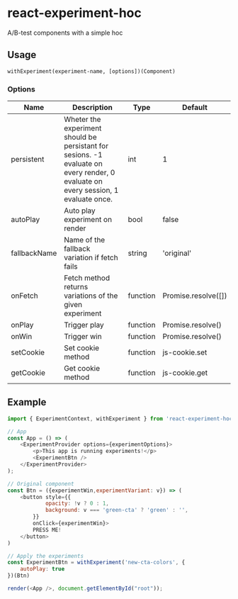 # react-experiment-hoc
A/B-test components with a simple hoc

## Usage

```
withExperiment(experiment-name, [options])(Component)
```

### Options

| Name | Description | Type | Default |
|------|-------------|------|---------|
| persistent | Wheter the experiment should be persistant for sesions. -1 evaluate on every render, 0 evaluate on every session, 1 evaluate once. | int | 1 |
| autoPlay | Auto play experiment on render | bool | false |
| fallbackName | Name of the fallback variation if fetch fails | string | 'original' |
| onFetch | Fetch method returns variations of the given experiment | function<Promise> | Promise.resolve([]) |
| onPlay | Trigger play | function<Promise> | Promise.resolve() |
| onWin | Trigger win | function<Promise> | Promise.resolve() |
| setCookie | Set cookie method | function | js-cookie.set |
| getCookie | Get cookie method | function | js-cookie.get |

## Example
```js
import { ExperimentContext, withExperiment } from 'react-experiment-hoc';

// App
const App = () => (
    <ExperimentProvider options={experimentOptions}>
        <p>This app is running experiments!</p>
        <ExperimentBtn />
    </ExperimentProvider>
);

// Original component
const Btn = ({experimentWin,experimentVariant: v}) => (
    <button style={{
            opacity: !v ? 0 : 1,
            background: v === 'green-cta' ? 'green' : '',
        }}
        onClick={experimentWin}>
        PRESS ME!
    </button>
)

// Apply the experiments
const ExperimentBtn = withExperiment('new-cta-colors', {
    autoPlay: true
})(Btn)

render(<App />, document.getElementById("root"));
```
